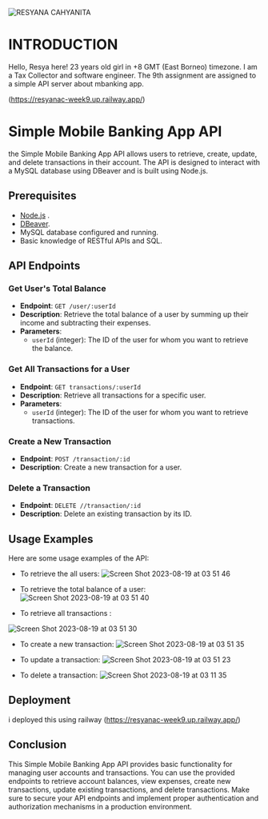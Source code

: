
![RESYANA CAHYANITA](https://github.com/RevoU-FSSE-2/week-9-resyanac/assets/135514670/a58304cf-b3d5-42ca-9f00-571331421b70)


# INTRODUCTION

Hello, Resya here! 23 years old girl in +8 GMT (East Borneo) timezone. I am a Tax Collector and software engineer. The 9th assignment are assigned to a simple API server about mbanking app. 

(https://resyanac-week9.up.railway.app/)

# Simple Mobile Banking App API

the Simple Mobile Banking App API allows users to retrieve, create, update, and delete transactions in their account. The API is designed to interact with a MySQL database using DBeaver and is built using Node.js.

## Prerequisites

- [Node.js](https://nodejs.org/) .
- [DBeaver](https://dbeaver.io/).
- MySQL database configured and running.
- Basic knowledge of RESTful APIs and SQL.


## API Endpoints

### Get User's Total Balance

- **Endpoint**: `GET /user/:userId`
- **Description**: Retrieve the total balance of a user by summing up their income and subtracting their expenses.
- **Parameters**:
  - `userId` (integer): The ID of the user for whom you want to retrieve the balance.

### Get All Transactions for a User

- **Endpoint**: `GET transactions/:userId`
- **Description**: Retrieve all transactions for a specific user.
- **Parameters**:
  - `userId` (integer): The ID of the user for whom you want to retrieve transactions.

### Create a New Transaction

- **Endpoint**: `POST /transaction/:id`
- **Description**: Create a new transaction for a user. 


### Delete a Transaction

- **Endpoint**: `DELETE //transaction/:id`
- **Description**: Delete an existing transaction by its ID.

## Usage Examples

Here are some usage examples of the API:

- To retrieve the all users: 
![Screen Shot 2023-08-19 at 03 51 46](https://github.com/RevoU-FSSE-2/week-9-resyanac/assets/135514670/eec930e9-f2d4-4c3c-a270-c4d2415f1d07)



- To retrieve the total balance of a user: 
![Screen Shot 2023-08-19 at 03 51 40](https://github.com/RevoU-FSSE-2/week-9-resyanac/assets/135514670/0ebb2d1b-a8ab-40ec-a3df-473d8d636ad5)




- To retrieve all transactions : 

![Screen Shot 2023-08-19 at 03 51 30](https://github.com/RevoU-FSSE-2/week-9-resyanac/assets/135514670/a99617d4-97e2-48f8-b263-6f205eb0a72f)

- To create a new transaction:
![Screen Shot 2023-08-19 at 03 51 35](https://github.com/RevoU-FSSE-2/week-9-resyanac/assets/135514670/770045fa-22f0-4398-9b46-c398b620f1dc)



- To update a transaction:
![Screen Shot 2023-08-19 at 03 51 23](https://github.com/RevoU-FSSE-2/week-9-resyanac/assets/135514670/7dcd8f09-63e0-4df0-b8fd-228e9067005f)



- To delete a transaction:
![Screen Shot 2023-08-19 at 03 11 35](https://github.com/RevoU-FSSE-2/week-9-resyanac/assets/135514670/ab89758f-5085-4514-afa6-09929d6cd760)



## Deployment
i deployed this using railway (https://resyanac-week9.up.railway.app/)


## Conclusion

This Simple Mobile Banking App API provides basic functionality for managing user accounts and transactions. You can use the provided endpoints to retrieve account balances, view expenses, create new transactions, update existing transactions, and delete transactions. Make sure to secure your API endpoints and implement proper authentication and authorization mechanisms in a production environment.
